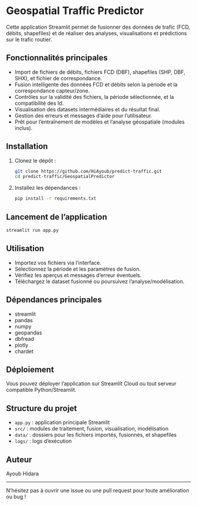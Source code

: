 # Geospatial Traffic Predictor

Cette application Streamlit permet de fusionner des données de trafic (FCD, débits, shapefiles) et de réaliser des analyses, visualisations et prédictions sur le trafic routier.

## Fonctionnalités principales
- Import de fichiers de débits, fichiers FCD (DBF), shapefiles (SHP, DBF, SHX), et fichier de correspondance.
- Fusion intelligente des données FCD et débits selon la période et la correspondance capteur/zone.
- Contrôles sur la validité des fichiers, la période sélectionnée, et la compatibilité des Id.
- Visualisation des datasets intermédiaires et du résultat final.
- Gestion des erreurs et messages d’aide pour l’utilisateur.
- Prêt pour l’entraînement de modèles et l’analyse géospatiale (modules inclus).

## Installation

1. Clonez le dépôt :
   ```bash
   git clone https://github.com/HiAyoub/predict-traffic.git
   cd predict-traffic/GeospatialPredictor
   ```
2. Installez les dépendances :
   ```bash
   pip install -r requirements.txt
   ```

## Lancement de l’application

```bash
streamlit run app.py
```

## Utilisation

- Importez vos fichiers via l’interface.
- Sélectionnez la période et les paramètres de fusion.
- Vérifiez les aperçus et messages d’erreur éventuels.
- Téléchargez le dataset fusionné ou poursuivez l’analyse/modélisation.

## Dépendances principales
- streamlit
- pandas
- numpy
- geopandas
- dbfread
- plotly
- chardet

## Déploiement

Vous pouvez déployer l’application sur Streamlit Cloud ou tout serveur compatible Python/Streamlit.

## Structure du projet
- `app.py` : application principale Streamlit
- `src/` : modules de traitement, fusion, visualisation, modélisation
- `data/` : dossiers pour les fichiers importés, fusionnés, et shapefiles
- `logs/` : logs d’exécution

## Auteur
Ayoub Hidara

---
N’hésitez pas à ouvrir une issue ou une pull request pour toute amélioration ou bug !

